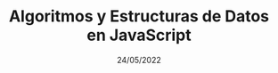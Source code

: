 ---
title: Algoritmos y Estructuras de Datos en JavaScript
subTitle: freeCodeCamp
date: '24/05/2022'
link: https://freecodecamp.org/certification/Nelson_Rojas_Dev/javascript-algorithms-and-data-structures
---